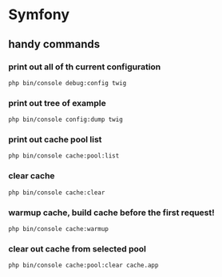 # Symfony

## handy commands

### print out all of th current configuration

```
php bin/console debug:config twig
```

### print out tree of example

```
php bin/console config:dump twig
```

### print out cache pool list

```
php bin/console cache:pool:list
```

### clear cache

```
php bin/console cache:clear
```

### warmup cache, build cache before the first request!

```
php bin/console cache:warmup
```

### clear out cache from selected pool

```
php bin/console cache:pool:clear cache.app
```